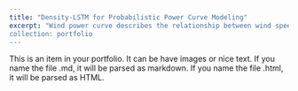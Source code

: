```yaml
---
title: "Density-LSTM for Probabilistic Power Curve Modeling"
excerpt: "Wind power curve describes the relationship between wind speed and wind power output, which is useful for wind farm design and wind turbine condition monitoring. This research proposes a novel probabilistic power curve named Density LSTM. In terms of input, the proposed power curve includes historical meteorological variables; in terms of output, the proposed power curve forecasts the probability density function of wind power directly.<br/> 
collection: portfolio
---
```


This is an item in your portfolio. It can be have images or nice text. If you name the file .md, it will be parsed as markdown. If you name the file .html, it will be parsed as HTML. 
